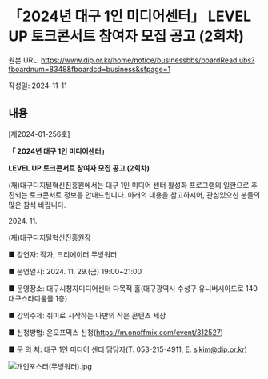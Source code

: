 # 「2024년 대구 1인 미디어센터」 LEVEL UP 토크콘서트 참여자 모집 공고 (2회차)

원본 URL: https://www.dip.or.kr/home/notice/businessbbs/boardRead.ubs?fboardnum=8348&fboardcd=business&sfpage=1

작성일: 2024-11-11

## 내용

[제2024-01-256호]

**「 2024년 대구 1인 미디어센터」**

**LEVEL UP 토크콘서트 참여자 모집 공고 (2회차)**

  


(재)대구디지털혁신진흥원에서는 대구 1인 미디어 센터 활성화 프로그램의 일환으로 추진되는 토크콘서트 정보를 안내드립니다. 아래의 내용을 참고하시어, 관심있으신 분들의 많은 참석 바랍니다.

2024\. 11.

(재)대구디지털혁신진흥원장

  


■ 강연자: 작가, 크리에이터 무빙워터

■ 운영일시: 2024. 11. 29.(금) 19:00~21:00

■ 운영장소: 대구시청자미디어센터 다목적 홀(대구광역시 수성구 유니버시아드로 140 대구스타디움몰 1층)

■ 강의주제: 취미로 시작하는 나만의 작은 콘텐츠 세상

■ 신청방법: 온오프믹스 신청(https://m.onoffmix.com/event/312527)

■ 문 의 처: 대구 1인 미디어 센터 담당자(T. 053-215-4911, E. sjkim@dip.or.kr)

![개인포스터\(무빙워터\).jpg](http://dip.or.kr/files/boardImage/business/2024/11/11/20241111143451_vqetcfna.jpg)
